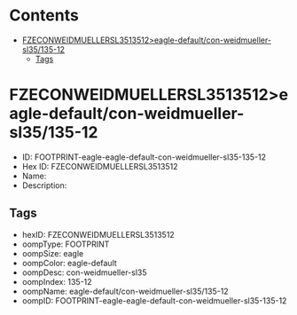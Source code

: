 



Contents
========

* [FZECONWEIDMUELLERSL3513512>eagle-default/con-weidmueller-sl35/135-12](#fzeconweidmuellersl3513512eagle-defaultcon-weidmueller-sl35135-12)
	* [Tags](#tags)

# FZECONWEIDMUELLERSL3513512>eagle-default/con-weidmueller-sl35/135-12

- ID: FOOTPRINT-eagle-eagle-default-con-weidmueller-sl35-135-12
- Hex ID: FZECONWEIDMUELLERSL3513512
- Name: 
- Description: 

## Tags

- hexID: FZECONWEIDMUELLERSL3513512
- oompType: FOOTPRINT
- oompSize: eagle
- oompColor: eagle-default
- oompDesc: con-weidmueller-sl35
- oompIndex: 135-12
- oompName: eagle-default/con-weidmueller-sl35/135-12
- oompID: FOOTPRINT-eagle-eagle-default-con-weidmueller-sl35-135-12
